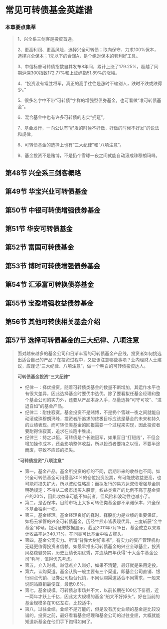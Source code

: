 # 常见可转债基金英雄谱

### 本章要点集萃

> 1、兴全系三剑客是投资首选。
> 
> 2、更高利润、更高风险，选择兴全可转债；取向保守、力求100%保本，选择兴全保本；1元以下的合润A，是个绝对保本的套利好工具。
> 
> 3、中信标普可转债指数自其发布8年间，累计上涨了179.25%，超越了同期沪深300指数172.77%和上证综指51.89%的涨幅。
> 
> 4、“投资没有常胜将军，真正的高手往往是涨时不输别人，跌时不跌或跌得少。”
> 
> 5、很多名字中不带“可转债”字样的增强型债券基金，也可看做“准可转债基金”。
> 
> 6、混合基金中也有许多可转债的忠实“拥趸”。
> 
> 7、基金发行，一向公认有“好发的时候不好做，好做的时候不好发”的说法和规律。
> 
> 8、可转债基金的选择上也有“三大纪律”和“八项注意”。
> 
> 9、基金投资不是赌博，不是扔个雪球一夜之间就能自动滚成珠穆朗玛峰。

## 第48节 兴全系三剑客概略 

## 第49节 华宝兴业可转债基金 

## 第50节 中银可转债增强债券基金 

## 第51节 华安可转债基金 

## 第52节 富国可转债基金 

## 第53节 博时可转债增强债券基金 

## 第54节 汇添富可转换债券基金 

## 第55节 宝盈增强收益债券基金 

## 第56节 其他可转债相关基金介绍 

## 第57节 选择可转债基金的三大纪律、八项注意

> 面对越来越多的基金公司和日渐丰富的可转债基金产品线，投资者如何挑选出适合自己的产品？在投资过程中，又应该注意哪些事项？业内理财人士建议，应谨记“三大纪律、八项注意”，做一个明白的可转债投资达人。
> 
> **可转债基金投资“三大纪律”**
> - 纪律一：择优投资。随着可转债类基金的数量不断增加，其运作水平也有很大差异，因此选择基金时要优中选优。除了要看拟任基金经理和整个基金公司的实力外，还要从产品本身入手，尽量选择“可守可攻”、“进退自如”的基金产品。
> - 纪律二：耐住寂寞。基金投资不是赌博，不是扔个雪球一夜之间就能自动滚成珠穆朗玛峰，投资者所追求的终极目标应该是基金的未来和持久的业绩表现。而可转债类基金的回报需要一个过程来实现，因此投资者要耐得住寂寞，追求在长跑中胜出。
> - 纪律三：持之以恒。可转债是个长跑冠军，如果盲目“打短线”，不但会增加操作成本，还会影响整体收益，所以投资者要持之以恒，不要半途而废，导致不应该的损失。
> 
> **"可转债投资“八项注意"**
> - 第一，基金产品。基金所投资的标的不同，后期带来的收益也不同。如兴全可转债基金可用最高30%的仓位投资股票，有可能使收益更高，也可能将损失扩大，所以波动性略高；而拟发行的易方达双债增强基金则明确规定：不得从二级市场买入股票，权益类资产的比例不高于基金资产的20%，因此收益率可能不如前者，但风险和波动性也减小了。
> - 第二，是否保本。目前市场上大多可转债类基金都不承诺保本，兴全保本基金独树一帜。
> - 第三，基金经理。基金经理良好的择时、择股能力是业绩的重要保证。如杨云掌管的兴全可转债基金，历经牛熊市皆表现优异，三度斩获“金牛基金”称号。银河证券数据显示，截至2011年7月15日，基金成立以来累计收益率达340.71%，在同类可比基金中独占鳌头。
> - 第四，基金公司实力。所谓“背靠大树好乘凉”，有实力的资产管理机构无疑更值得投资者信赖。如最早推出可转债基金的兴业全球基金，投资风格稳健务实，历史业绩长期优秀，并连续四年获得“十大金牛基金公司”称号，值得优先考虑。
> - 第五，介入时机。越低点介入越好，如果不清楚，最好就是采用定投。
> - 第六，认购渠道。基金认购一般主要有三个渠道，即基金公司直销、银行网点代销、证券公司柜台代销，不同认购渠道适合不同需求，一般来说网站直销最便宜，最低0.6%。
> - 第七，基金规模。可转债总市场并不大，以前长期在100亿下徘徊，近一两年才跃上千亿，因此太大规模的基金“船大不好掉头”。好在当前的基金规模多在10亿左右，比较适中。
> - 第八，过往业绩。业绩不是万能的，但是没有历史业绩的基金是比较没谱的。投资之前，最好看看基金经理和基金公司的过往业绩，大概就能知道新基金在他们手下跑得如何了。

